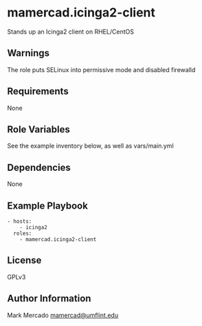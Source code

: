 mamercad.icinga2-client
=======================

Stands up an Icinga2 client on RHEL/CentOS

Warnings
--------

The role puts SELinux into permissive mode and disabled firewalld

Requirements
------------

None

Role Variables
--------------

See the example inventory below, as well as vars/main.yml

Dependencies
------------

None

Example Playbook
----------------

    - hosts:
        - icinga2
      roles:
        - mamercad.icinga2-client

License
-------

GPLv3

Author Information
------------------

Mark Mercado <mamercad@umflint.edu>

